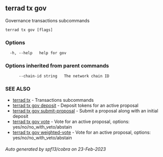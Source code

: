 ## terrad tx gov

Governance transactions subcommands

```
terrad tx gov [flags]
```

### Options

```
  -h, --help   help for gov
```

### Options inherited from parent commands

```
      --chain-id string   The network chain ID
```

### SEE ALSO

* [terrad tx](terrad_tx.md)	 - Transactions subcommands
* [terrad tx gov deposit](terrad_tx_gov_deposit.md)	 - Deposit tokens for an active proposal
* [terrad tx gov submit-proposal](terrad_tx_gov_submit-proposal.md)	 - Submit a proposal along with an initial deposit
* [terrad tx gov vote](terrad_tx_gov_vote.md)	 - Vote for an active proposal, options: yes/no/no_with_veto/abstain
* [terrad tx gov weighted-vote](terrad_tx_gov_weighted-vote.md)	 - Vote for an active proposal, options: yes/no/no_with_veto/abstain

###### Auto generated by spf13/cobra on 23-Feb-2023

